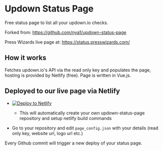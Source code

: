 # Updown Status Page

Free status page to list all your updown.io checks.

Forked from:
https://github.com/nya1/updown-status-page

Press Wizards live page at:
https://status.presswizards.com/

## How it works

Fetches updown.io's API via the read only key and populates the page, hosting is provided by Netlify (free).
Page is written in Vue.js.

## Deployed to our live page via Netlify

 * [![Deploy to Netlify](https://www.netlify.com/img/deploy/button.svg)](https://app.netlify.com/start/deploy?repository=https://github.com/nya1/updown-status-page)
 
   * This will automatically create your own updown-status-page repository and setup netlify build commands

 * Go to your repository and edit `page_config.json` with your details (read only key, website url, logo url etc.)

Every Github commit will trigger a new deploy of your status page.
